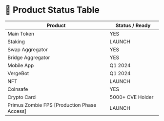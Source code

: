 # 📖 Product Status Table



<table><thead><tr><th width="475">Product</th><th width="211.33333333333331">Status / Ready</th></tr></thead><tbody><tr><td>Main Token</td><td>YES</td></tr><tr><td>Staking</td><td>LAUNCH</td></tr><tr><td>Swap Aggregator</td><td>YES</td></tr><tr><td>Bridge Aggregator</td><td>YES</td></tr><tr><td>Mobile App</td><td>Q1 2024</td></tr><tr><td>VergeBot</td><td>Q1 2024</td></tr><tr><td>NFT</td><td>LAUNCH</td></tr><tr><td>Coinsafe</td><td>YES</td></tr><tr><td>Crypto Card</td><td>5000+ CVE Holder</td></tr><tr><td>Primus Zombie FPS [Production Phase Access]</td><td>LAUNCH</td></tr></tbody></table>


